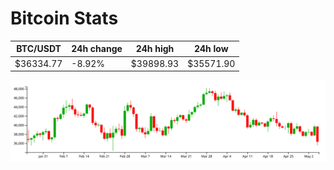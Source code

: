 # Bitcoin Stats

BTC/USDT|24h change|24h high|24h low|
|---|---|---|---|
|$36334.77|-8.92%|$39898.93|$35571.90|

<img src="./chart.svg">
